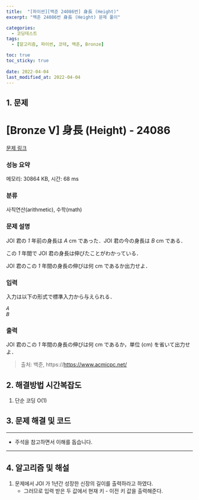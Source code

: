```yaml
---
title:  "[파이썬][백준 24086번] 身長 (Height)"
excerpt: "백준 24086번 身長 (Height) 문제 풀이"

categories:
  - 코딩테스트
tags:
  - [알고리즘, 파이썬, 코테, 백준, Bronze]

toc: true
toc_sticky: true
 
date: 2022-04-04
last_modified_at: 2022-04-04
---
```



## 1. 문제

# [Bronze V] 身長 (Height) - 24086 

[문제 링크](https://www.acmicpc.net/problem/24086) 

### 성능 요약

메모리: 30864 KB, 시간: 68 ms

### 분류

사칙연산(arithmetic), 수학(math)

### 문제 설명

<p>JOI 君の <var>1</var> 年前の身長は <var>A</var> cm であった．JOI 君の今の身長は <var>B</var> cm である．</p>

<p>この <var>1</var> 年間で JOI 君の身長は伸びたことがわかっている．</p>

<p>JOI 君のこの <var>1</var> 年間の身長の伸びは何 cm であるか出力せよ．</p>

### 입력 

 <p>入力は以下の形式で標準入力から与えられる．</p>

<pre><var>A</var>
<var>B</var></pre>

### 출력 

 <p>JOI 君のこの <var>1</var> 年間の身長の伸びは何 cm であるか，単位 (cm) を省いて出力せよ．</p>


> 출처: 백준, https://https://www.acmicpc.net/

## 2. 해결방법 시간복잡도

1. 단순 코딩 O(1)


## 3. 문제 해결 및 코드
--- 

<script src="https://gist.github.com/cmblir/fa8c4a5b801185ff7f6872b64b3802b9.js"></script>

- 주석을 참고하면서 이해를 돕습니다.
---

## 4. 알고리즘 및 해설

1. 문제에서 JOI 가 1년간 성장한 신장의 길이를 출력하라고 하였다.
    - 그러므로 입력 받은 두 값에서 현재 키 - 이전 키 값을 출력해준다.
